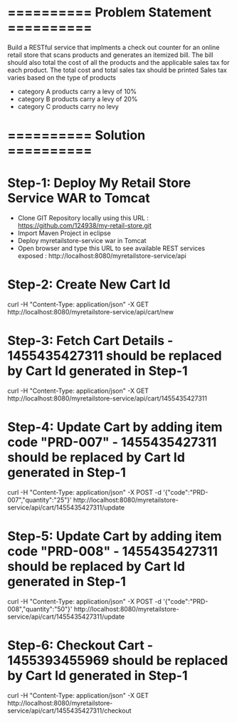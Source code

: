 # ========== Problem Statement ========== 
Build a RESTful service that implments a check out counter for an online retail store that scans products and generates an itemized bill.
The bill should also total the cost of all the products and the applicable sales tax for each product.
The total cost and total sales tax should be printed
Sales tax varies based on the type of products
- category A products carry a levy of 10%
- category B products carry a levy of 20%
- category C products carry no levy

# ========== Solution ========== 

# Step-1: Deploy My Retail Store Service WAR to Tomcat
- Clone GIT Repository locally using this URL : https://github.com/124938/my-retail-store.git
- Import Maven Project in eclipse
- Deploy myretailstore-service war in Tomcat
- Open browser and type this URL to see available REST services exposed : http://localhost:8080/myretailstore-service/api

# Step-2: Create New Cart Id
curl -H "Content-Type: application/json" -X GET http://localhost:8080/myretailstore-service/api/cart/new

# Step-3: Fetch Cart Details - 1455435427311 should be replaced by Cart Id generated in Step-1
curl -H "Content-Type: application/json" -X GET http://localhost:8080/myretailstore-service/api/cart/1455435427311

# Step-4: Update Cart by adding item code "PRD-007" - 1455435427311 should be replaced by Cart Id generated in Step-1
curl -H "Content-Type: application/json" -X POST -d '{"code":"PRD-007","quantity":"25"}' http://localhost:8080/myretailstore-service/api/cart/1455435427311/update

# Step-5: Update Cart by adding item code "PRD-008" - 1455435427311 should be replaced by Cart Id generated in Step-1
curl -H "Content-Type: application/json" -X POST -d '{"code":"PRD-008","quantity":"50"}' http://localhost:8080/myretailstore-service/api/cart/1455435427311/update

# Step-6: Checkout Cart - 1455393455969 should be replaced by Cart Id generated in Step-1
curl -H "Content-Type: application/json" -X GET http://localhost:8080/myretailstore-service/api/cart/1455435427311/checkout

